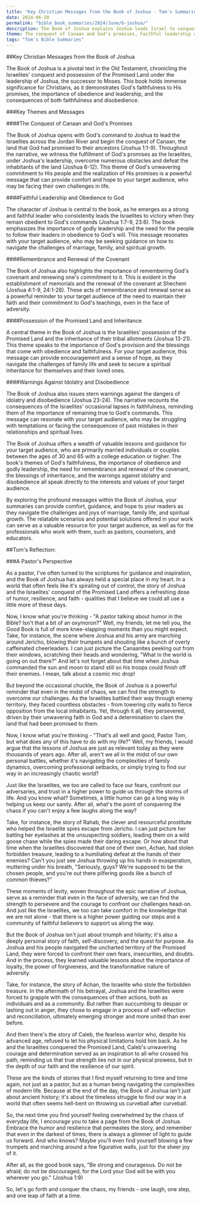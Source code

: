```yaml
---
title: "Key Christian Messages from the Book of Joshua - Tom's Summaries 50"
date: 2024-06-20
permalink: "bible_book_summaries/2024/June/6-joshua/"
description: The Book of Joshua explains Joshua leads Israel to conquer and settle in the Promised Land. The book displays God’s faithfulness to his covenant with the Israelites to bring them into the land he promised to Abraham. 
theme: The conquest of Canaan and God's promises, Faithful leadership and obedience to God, Remembrance and renewal of the covenant, Possession of the Promised Land and inheritance, Warnings against idolatry and disobedience
tags: "Tom's Bible Summaries"
---
```


##Key Christian Messages from the Book of Joshua

The Book of Joshua is a pivotal text in the Old Testament, chronicling the Israelites' conquest and possession of the Promised Land under the leadership of Joshua, the successor to Moses. This book holds immense significance for Christians, as it demonstrates God's faithfulness to His promises, the importance of obedience and leadership, and the consequences of both faithfulness and disobedience.

###Key Themes and Messages

####The Conquest of Canaan and God's Promises

The Book of Joshua opens with God's command to Joshua to lead the Israelites across the Jordan River and begin the conquest of Canaan, the land that God had promised to their ancestors (Joshua 1:1-9). Throughout the narrative, we witness the fulfillment of God's promises as the Israelites, under Joshua's leadership, overcome numerous obstacles and defeat the inhabitants of the land (Joshua 6-12). This theme of God's unwavering commitment to His people and the realization of His promises is a powerful message that can provide comfort and hope to your target audience, who may be facing their own challenges in life.

####Faithful Leadership and Obedience to God

The character of Joshua is central to the book, as he emerges as a strong and faithful leader who consistently leads the Israelites to victory when they remain obedient to God's commands (Joshua 1:7-9, 23:6). The book emphasizes the importance of godly leadership and the need for the people to follow their leaders in obedience to God's will. This message resonates with your target audience, who may be seeking guidance on how to navigate the challenges of marriage, family, and spiritual growth.

####Remembrance and Renewal of the Covenant

The Book of Joshua also highlights the importance of remembering God's covenant and renewing one's commitment to it. This is evident in the establishment of memorials and the renewal of the covenant at Shechem (Joshua 4:1-9, 24:1-28). These acts of remembrance and renewal serve as a powerful reminder to your target audience of the need to maintain their faith and their commitment to God's teachings, even in the face of adversity.

####Possession of the Promised Land and Inheritance

A central theme in the Book of Joshua is the Israelites' possession of the Promised Land and the inheritance of their tribal allotments (Joshua 13-21). This theme speaks to the importance of God's provision and the blessings that come with obedience and faithfulness. For your target audience, this message can provide encouragement and a sense of hope, as they navigate the challenges of family life and seek to secure a spiritual inheritance for themselves and their loved ones.

####Warnings Against Idolatry and Disobedience

The Book of Joshua also issues stern warnings against the dangers of idolatry and disobedience (Joshua 23-24). The narrative recounts the consequences of the Israelites' occasional lapses in faithfulness, reminding them of the importance of remaining true to God's commands. This message can resonate with your target audience, who may be struggling with temptations or facing the consequences of past mistakes in their relationships and spiritual lives.

The Book of Joshua offers a wealth of valuable lessons and guidance for your target audience, who are primarily married individuals or couples between the ages of 30 and 65 with a college education or higher. The book's themes of God's faithfulness, the importance of obedience and godly leadership, the need for remembrance and renewal of the covenant, the blessings of inheritance, and the warnings against idolatry and disobedience all speak directly to the interests and values of your target audience.

By exploring the profound messages within the Book of Joshua, your summaries can provide comfort, guidance, and hope to your readers as they navigate the challenges and joys of marriage, family life, and spiritual growth. The relatable scenarios and potential solutions offered in your work can serve as a valuable resource for your target audience, as well as for the professionals who work with them, such as pastors, counselors, and educators.

##Tom's Reflection: 

###A Pastor's Perspective

As a pastor, I've often turned to the scriptures for guidance and inspiration, and the Book of Joshua has always held a special place in my heart. In a world that often feels like it's spiraling out of control, the story of Joshua and the Israelites' conquest of the Promised Land offers a refreshing dose of humor, resilience, and faith - qualities that I believe we could all use a little more of these days.

Now, I know what you're thinking - "A pastor talking about humor in the Bible? Isn't that a bit of an oxymoron?" Well, my friends, let me tell you, the Good Book is full of more knee-slapping moments than you might expect. Take, for instance, the scene where Joshua and his army are marching around Jericho, blowing their trumpets and shouting like a bunch of overly caffeinated cheerleaders. I can just picture the Canaanites peeking out from their windows, scratching their heads and wondering, "What in the world is going on out there?" And let's not forget about that time when Joshua commanded the sun and moon to stand still so his troops could finish off their enemies. I mean, talk about a cosmic mic drop!

But beyond the occasional chuckle, the Book of Joshua is a powerful reminder that even in the midst of chaos, we can find the strength to overcome our challenges. As the Israelites battled their way through enemy territory, they faced countless obstacles - from towering city walls to fierce opposition from the local inhabitants. Yet, through it all, they persevered, driven by their unwavering faith in God and a determination to claim the land that had been promised to them.

Now, I know what you're thinking - "That's all well and good, Pastor Tom, but what does any of this have to do with my life?" Well, my friends, I would argue that the lessons of Joshua are just as relevant today as they were thousands of years ago. After all, aren't we all in the midst of our own personal battles, whether it's navigating the complexities of family dynamics, overcoming professional setbacks, or simply trying to find our way in an increasingly chaotic world?

Just like the Israelites, we too are called to face our fears, confront our adversaries, and trust in a higher power to guide us through the storms of life. And you know what? Sometimes, a little humor can go a long way in helping us keep our sanity. After all, what's the point of conquering the chaos if you can't enjoy a few laughs along the way?

Take, for instance, the story of Rahab, the clever and resourceful prostitute who helped the Israelite spies escape from Jericho. I can just picture her batting her eyelashes at the unsuspecting soldiers, leading them on a wild goose chase while the spies made their daring escape. Or how about that time when the Israelites discovered that one of their own, Achan, had stolen forbidden treasure, leading to a humiliating defeat at the hands of their enemies? Can't you just see Joshua throwing up his hands in exasperation, muttering under his breath, "Seriously, guys? We're supposed to be the chosen people, and you're out there pilfering goods like a bunch of common thieves?"

These moments of levity, woven throughout the epic narrative of Joshua, serve as a reminder that even in the face of adversity, we can find the strength to persevere and the courage to confront our challenges head-on. And just like the Israelites, we too can take comfort in the knowledge that we are not alone - that there is a higher power guiding our steps and a community of faithful believers to support us along the way.

But the Book of Joshua isn't just about triumph and hilarity; it's also a deeply personal story of faith, self-discovery, and the quest for purpose. As Joshua and his people navigated the uncharted territory of the Promised Land, they were forced to confront their own fears, insecurities, and doubts. And in the process, they learned valuable lessons about the importance of loyalty, the power of forgiveness, and the transformative nature of adversity.

Take, for instance, the story of Achan, the Israelite who stole the forbidden treasure. In the aftermath of his betrayal, Joshua and the Israelites were forced to grapple with the consequences of their actions, both as individuals and as a community. But rather than succumbing to despair or lashing out in anger, they chose to engage in a process of self-reflection and reconciliation, ultimately emerging stronger and more united than ever before.

And then there's the story of Caleb, the fearless warrior who, despite his advanced age, refused to let his physical limitations hold him back. As he and the Israelites conquered the Promised Land, Caleb's unwavering courage and determination served as an inspiration to all who crossed his path, reminding us that true strength lies not in our physical prowess, but in the depth of our faith and the resilience of our spirit.

These are the kinds of stories that I find myself returning to time and time again, not just as a pastor, but as a human being navigating the complexities of modern life. Because at the end of the day, the Book of Joshua isn't just about ancient history; it's about the timeless struggle to find our way in a world that often seems hell-bent on throwing us curveball after curveball.

So, the next time you find yourself feeling overwhelmed by the chaos of everyday life, I encourage you to take a page from the Book of Joshua. Embrace the humor and resilience that permeates the story, and remember that even in the darkest of times, there is always a glimmer of light to guide us forward. And who knows? Maybe you'll even find yourself blowing a few trumpets and marching around a few figurative walls, just for the sheer joy of it.

After all, as the good book says, "Be strong and courageous. Do not be afraid; do not be discouraged, for the Lord your God will be with you wherever you go." (Joshua 1:9)

So, let's go forth and conquer the chaos, my friends - one laugh, one step, and one leap of faith at a time.

